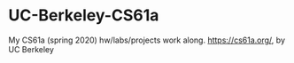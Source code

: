# UC-Berkeley-CS61a
My CS61a (spring 2020) hw/labs/projects work along. https://cs61a.org/, by UC Berkeley

